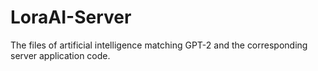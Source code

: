 # LoraAI-Server
The files of artificial intelligence matching GPT-2 and the corresponding server application code.
